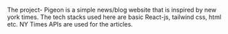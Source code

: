 The project- Pigeon is a simple news/blog website that is inspired by new york times. 
The tech stacks used here are basic React-js, tailwind css, html etc.
NY Times APIs are used for the articles. 
